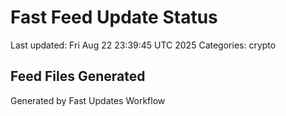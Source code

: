 # Fast Feed Update Status
Last updated: Fri Aug 22 23:39:45 UTC 2025
Categories: crypto

## Feed Files Generated

Generated by Fast Updates Workflow
